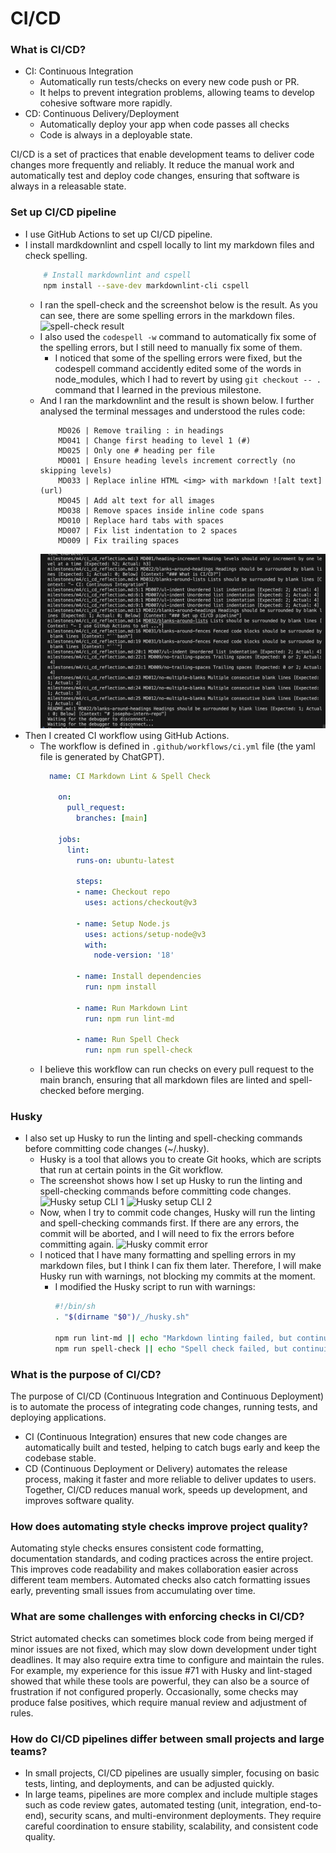# CI/CD

### What is CI/CD?
- CI: Continuous Integration
    - Automatically run tests/checks on every new code push or PR.
    - It helps to prevent integration problems, allowing teams to develop cohesive software more rapidly.
- CD: Continuous Delivery/Deployment
    - Automatically deploy your app when code passes all checks
    - Code is always in a deployable state.

CI/CD is a set of practices that enable development teams to deliver code changes more frequently and reliably. It reduce the manual work and automatically test and deploy code changes, ensuring that software is always in a releasable state.

### Set up CI/CD pipeline
- I use GitHub Actions to set up CI/CD pipeline.
- I install mardkdownlint and cspell locally to lint my markdown files and check spelling.
    ```bash
        # Install markdownlint and cspell
        npm install --save-dev markdownlint-cli cspell
    ```
    - I ran the spell-check and the screenshot below is the result. As you can see, there are some spelling errors in the markdown files.
        ![spell-check result](<Screenshot 2025-06-17 at 3.12.02 pm.png>)
    - I also used the `codespell -w` command to automatically fix some of the spelling errors, but I still need to manually fix some of them.
      - I noticed that some of the spelling errors were fixed, but the codespell command accidently edited some of the words in node_modules, which I had to revert by using `git checkout -- .` command that I learned in the previous milestone.
    - And I ran the markdownlint and the result is shown below. I further analysed the terminal messages and understood the rules code:
        ```
            MD026 | Remove trailing : in headings
            MD041 | Change first heading to level 1 (#)
            MD025 | Only one # heading per file
            MD001 | Ensure heading levels increment correctly (no skipping levels)
            MD033 | Replace inline HTML <img> with markdown ![alt text](url)
            MD045 | Add alt text for all images
            MD038 | Remove spaces inside inline code spans
            MD010 | Replace hard tabs with spaces
            MD007 | Fix list indentation to 2 spaces    
            MD009 | Fix trailing spaces
        ```
        ![Terminal message for checking markdownlint](image.png)
- Then I created CI workflow using GitHub Actions. 
  - The workflow is defined in `.github/workflows/ci.yml` file (the yaml file is generated by ChatGPT).
    ```yaml
      name: CI Markdown Lint & Spell Check

        on:
          pull_request:
            branches: [main]

        jobs:
          lint:
            runs-on: ubuntu-latest

            steps:
            - name: Checkout repo
              uses: actions/checkout@v3

            - name: Setup Node.js
              uses: actions/setup-node@v3
              with:
                node-version: '18'

            - name: Install dependencies
              run: npm install

            - name: Run Markdown Lint
              run: npm run lint-md

            - name: Run Spell Check
              run: npm run spell-check
    ```
  - I believe this workflow can run checks on every pull request to the main branch, ensuring that all markdown files are linted and spell-checked before merging.

### Husky
- I also set up Husky to run the linting and spell-checking commands before committing code changes (~/.husky).
  - Husky is a tool that allows you to create Git hooks, which are scripts that run at certain points in the Git workflow.
  - The screenshot shows how I set up Husky to run the linting and spell-checking commands before committing code changes.
    ![Husky setup CLI 1](<Screenshot 2025-06-17 at 3.34.02 pm.png>)
    ![Husky setup CLI 2](<Screenshot 2025-06-17 at 3.36.18 pm.png>)
  - Now, when I try to commit code changes, Husky will run the linting and spell-checking commands first. If there are any errors, the commit will be aborted, and I will need to fix the errors before committing again.
    ![Husky commit error](<Screenshot 2025-06-17 at 3.37.44 pm.png>)
  - I noticed that I have many formatting and spelling errors in my markdown files, but I think I can fix them later. Therefore, I will make Husky run with warnings, not blocking my commits at the moment.
    - I modified the Husky script to run with warnings:
      ```bash
      #!/bin/sh
      . "$(dirname "$0")/_/husky.sh"

      npm run lint-md || echo "Markdown linting failed, but continuing with commit."
      npm run spell-check || echo "Spell check failed, but continuing with commit."
      ```


### What is the purpose of CI/CD?

The purpose of CI/CD (Continuous Integration and Continuous Deployment) is to automate the process of integrating code changes, running tests, and deploying applications. 
- CI (Continuous Integration) ensures that new code changes are automatically built and tested, helping to catch bugs early and keep the codebase stable. 
- CD (Continuous Deployment or Delivery) automates the release process, making it faster and more reliable to deliver updates to users. Together, CI/CD reduces manual work, speeds up development, and improves software quality.

### How does automating style checks improve project quality?

Automating style checks ensures consistent code formatting, documentation standards, and coding practices across the entire project. This improves code readability and makes collaboration easier across different team members. Automated checks also catch formatting issues early, preventing small issues from accumulating over time.

### What are some challenges with enforcing checks in CI/CD?

Strict automated checks can sometimes block code from being merged if minor issues are not fixed, which may slow down development under tight deadlines. It may also require extra time to configure and maintain the rules. For example, my experience for this issue #71 with Husky and lint-staged showed that while these tools are powerful, they can also be a source of frustration if not configured properly. Occasionally, some checks may produce false positives, which require manual review and adjustment of rules.

### How do CI/CD pipelines differ between small projects and large teams?

- In small projects, CI/CD pipelines are usually simpler, focusing on basic tests, linting, and deployments, and can be adjusted quickly. 
- In large teams, pipelines are more complex and include multiple stages such as code review gates, automated testing (unit, integration, end-to-end), security scans, and multi-environment deployments. They require careful coordination to ensure stability, scalability, and consistent code quality.

    
